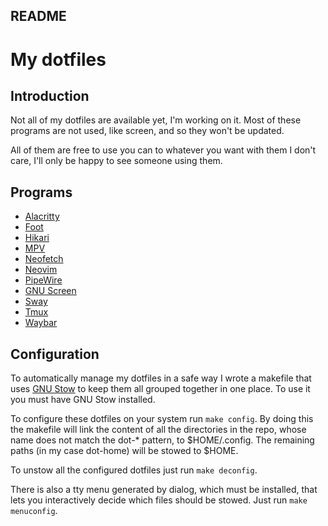 README
------

# My dotfiles

## Introduction
Not all of my dotfiles are available yet, I'm working on it. Most of these
programs are not used, like screen, and so they won't be updated.

All of them are free to use you can to whatever you want with them I don't care,
I'll only be happy to see someone using them.

## Programs
+ [Alacritty](https://alacritty.org)
+ [Foot](https://codeberg.org/dnkl/foot)
+ [Hikari](https://hikari.acmelabs.space)
+ [MPV](https://mpv.io)
+ [Neofetch](https://github.com/dylanaraps/neofetch)
+ [Neovim](https://neovim.io)
+ [PipeWire](https://pipewire.org)
+ [GNU Screen](https://www.gnu.org/software/screen/manual/screen.html)
+ [Sway](https://swaywm.org)
+ [Tmux](https://github.com/tmux/tmux)
+ [Waybar](https://github.com/Alexays/Waybar)

## Configuration
To automatically manage my dotfiles in a safe way I wrote a makefile that uses
[GNU Stow](https://www.gnu.org/software/stow/manual/stow.html) to keep them all
grouped together in one place. To use it you must have GNU Stow installed.

To configure these dotfiles on your system run `make config`. By doing this the
makefile will link the content of all the directories in the repo, whose name
does not match the dot-\* pattern, to $HOME/.config. The remaining paths (in my
case dot-home) will be stowed to $HOME.

To unstow all the configured dotfiles just run `make deconfig`.

There is also a tty menu generated by dialog, which must be installed, that lets
you interactively decide which files should be stowed.
Just run `make menuconfig`.
